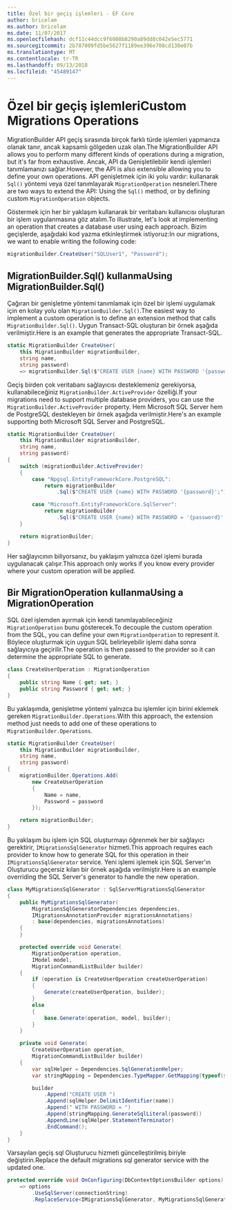 ```yaml
---
title: Özel bir geçiş işlemleri - EF Core
author: bricelam
ms.author: bricelam
ms.date: 11/07/2017
ms.openlocfilehash: dcf11c44dcc9f6008b8290a89dd8c042e5ec5771
ms.sourcegitcommit: 2b787009fd5be5627f1189ee396e708cd130e07b
ms.translationtype: MT
ms.contentlocale: tr-TR
ms.lasthandoff: 09/13/2018
ms.locfileid: "45489147"
---
```

<a name="custom-migrations-operations"></a><span data-ttu-id="db45b-102">Özel bir geçiş işlemleri</span><span class="sxs-lookup"><span data-stu-id="db45b-102">Custom Migrations Operations</span></span>
============================
<span data-ttu-id="db45b-103">MigrationBuilder API geçiş sırasında birçok farklı türde işlemleri yapmanıza olanak tanır, ancak kapsamlı gölgeden uzak olan.</span><span class="sxs-lookup"><span data-stu-id="db45b-103">The MigrationBuilder API allows you to perform many different kinds of operations during a migration, but it's far from exhaustive.</span></span> <span data-ttu-id="db45b-104">Ancak, API da Genişletilebilir kendi işlemleri tanımlamanızı sağlar.</span><span class="sxs-lookup"><span data-stu-id="db45b-104">However, the API is also extensible allowing you to define your own operations.</span></span> <span data-ttu-id="db45b-105">API genişletmek için iki yolu vardır: kullanarak `Sql()` yöntemi veya özel tanımlayarak `MigrationOperation` nesneleri.</span><span class="sxs-lookup"><span data-stu-id="db45b-105">There are two ways to extend the API: Using the `Sql()` method, or by defining custom `MigrationOperation` objects.</span></span>

<span data-ttu-id="db45b-106">Göstermek için her bir yaklaşım kullanarak bir veritabanı kullanıcısı oluşturan bir işlem uygulanmasına göz atalım.</span><span class="sxs-lookup"><span data-stu-id="db45b-106">To illustrate, let's look at implementing an operation that creates a database user using each approach.</span></span> <span data-ttu-id="db45b-107">Bizim geçişlerde, aşağıdaki kod yazma etkinleştirmek istiyoruz:</span><span class="sxs-lookup"><span data-stu-id="db45b-107">In our migrations, we want to enable writing the following code:</span></span>

``` csharp
migrationBuilder.CreateUser("SQLUser1", "Password");
```

<a name="using-migrationbuildersql"></a><span data-ttu-id="db45b-108">MigrationBuilder.Sql() kullanma</span><span class="sxs-lookup"><span data-stu-id="db45b-108">Using MigrationBuilder.Sql()</span></span>
----------------------------
<span data-ttu-id="db45b-109">Çağıran bir genişletme yöntemi tanımlamak için özel bir işlemi uygulamak için en kolay yolu olan `MigrationBuilder.Sql()`.</span><span class="sxs-lookup"><span data-stu-id="db45b-109">The easiest way to implement a custom operation is to define an extension method that calls `MigrationBuilder.Sql()`.</span></span>
<span data-ttu-id="db45b-110">Uygun Transact-SQL oluşturan bir örnek aşağıda verilmiştir.</span><span class="sxs-lookup"><span data-stu-id="db45b-110">Here is an example that generates the appropriate Transact-SQL.</span></span>

``` csharp
static MigrationBuilder CreateUser(
    this MigrationBuilder migrationBuilder,
    string name,
    string password)
    => migrationBuilder.Sql($"CREATE USER {name} WITH PASSWORD '{password}';");
```

<span data-ttu-id="db45b-111">Geçiş birden çok veritabanı sağlayıcısı desteklemeniz gerekiyorsa, kullanabileceğiniz `MigrationBuilder.ActiveProvider` özelliği.</span><span class="sxs-lookup"><span data-stu-id="db45b-111">If your migrations need to support multiple database providers, you can use the `MigrationBuilder.ActiveProvider` property.</span></span> <span data-ttu-id="db45b-112">Hem Microsoft SQL Server hem de PostgreSQL destekleyen bir örnek aşağıda verilmiştir.</span><span class="sxs-lookup"><span data-stu-id="db45b-112">Here's an example supporting both Microsoft SQL Server and PostgreSQL.</span></span>

``` csharp
static MigrationBuilder CreateUser(
    this MigrationBuilder migrationBuilder,
    string name,
    string password)
{
    switch (migrationBuilder.ActiveProvider)
    {
        case "Npgsql.EntityFrameworkCore.PostgreSQL":
            return migrationBuilder
                .Sql($"CREATE USER {name} WITH PASSWORD '{password}';");

        case "Microsoft.EntityFrameworkCore.SqlServer":
            return migrationBuilder
                .Sql($"CREATE USER {name} WITH PASSWORD = '{password}';");
    }

    return migrationBuilder;
}
```

<span data-ttu-id="db45b-113">Her sağlayıcının biliyorsanız, bu yaklaşım yalnızca özel işlemi burada uygulanacak çalışır.</span><span class="sxs-lookup"><span data-stu-id="db45b-113">This approach only works if you know every provider where your custom operation will be applied.</span></span>

<a name="using-a-migrationoperation"></a><span data-ttu-id="db45b-114">Bir MigrationOperation kullanma</span><span class="sxs-lookup"><span data-stu-id="db45b-114">Using a MigrationOperation</span></span>
---------------------------
<span data-ttu-id="db45b-115">SQL özel işlemden ayırmak için kendi tanımlayabileceğiniz `MigrationOperation` bunu gösterecek.</span><span class="sxs-lookup"><span data-stu-id="db45b-115">To decouple the custom operation from the SQL, you can define your own `MigrationOperation` to represent it.</span></span> <span data-ttu-id="db45b-116">Böylece oluşturmak için uygun SQL belirleyebilir işlemi daha sonra sağlayıcıya geçirilir.</span><span class="sxs-lookup"><span data-stu-id="db45b-116">The operation is then passed to the provider so it can determine the appropriate SQL to generate.</span></span>

``` csharp
class CreateUserOperation : MigrationOperation
{
    public string Name { get; set; }
    public string Password { get; set; }
}
```

<span data-ttu-id="db45b-117">Bu yaklaşımda, genişletme yöntemi yalnızca bu işlemler için birini eklemek gereken `MigrationBuilder.Operations`.</span><span class="sxs-lookup"><span data-stu-id="db45b-117">With this approach, the extension method just needs to add one of these operations to `MigrationBuilder.Operations`.</span></span>

``` csharp
static MigrationBuilder CreateUser(
    this MigrationBuilder migrationBuilder,
    string name,
    string password)
{
    migrationBuilder.Operations.Add(
        new CreateUserOperation
        {
            Name = name,
            Password = password
        });

    return migrationBuilder;
}
```

<span data-ttu-id="db45b-118">Bu yaklaşım bu işlem için SQL oluşturmayı öğrenmek her bir sağlayıcı gerektirir, `IMigrationsSqlGenerator` hizmeti.</span><span class="sxs-lookup"><span data-stu-id="db45b-118">This approach requires each provider to know how to generate SQL for this operation in their `IMigrationsSqlGenerator` service.</span></span> <span data-ttu-id="db45b-119">Yeni işlemi işlemek için SQL Server'ın Oluşturucu geçersiz kılan bir örnek aşağıda verilmiştir.</span><span class="sxs-lookup"><span data-stu-id="db45b-119">Here is an example overriding the SQL Server's generator to handle the new operation.</span></span>

``` csharp
class MyMigrationsSqlGenerator : SqlServerMigrationsSqlGenerator
{
    public MyMigrationsSqlGenerator(
        MigrationsSqlGeneratorDependencies dependencies,
        IMigrationsAnnotationProvider migrationsAnnotations)
        : base(dependencies, migrationsAnnotations)
    {
    }

    protected override void Generate(
        MigrationOperation operation,
        IModel model,
        MigrationCommandListBuilder builder)
    {
        if (operation is CreateUserOperation createUserOperation)
        {
            Generate(createUserOperation, builder);
        }
        else
        {
            base.Generate(operation, model, builder);
        }
    }

    private void Generate(
        CreateUserOperation operation,
        MigrationCommandListBuilder builder)
    {
        var sqlHelper = Dependencies.SqlGenerationHelper;
        var stringMapping = Dependencies.TypeMapper.GetMapping(typeof(string));

        builder
            .Append("CREATE USER ")
            .Append(sqlHelper.DelimitIdentifier(name))
            .Append(" WITH PASSWORD = ")
            .Append(stringMapping.GenerateSqlLiteral(password))
            .AppendLine(sqlHelper.StatementTerminator)
            .EndCommand();
    }
}
```

<span data-ttu-id="db45b-120">Varsayılan geçiş sql Oluşturucu hizmeti güncelleştirilmiş biriyle değiştirin.</span><span class="sxs-lookup"><span data-stu-id="db45b-120">Replace the default migrations sql generator service with the updated one.</span></span>

``` csharp
protected override void OnConfiguring(DbContextOptionsBuilder options)
    => options
        .UseSqlServer(connectionString)
        .ReplaceService<IMigrationsSqlGenerator, MyMigrationsSqlGenerator>();
```
